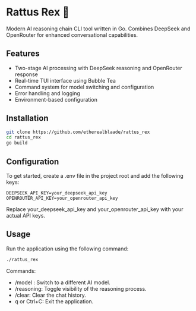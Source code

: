 # Rattus Rex 🐀

Modern AI reasoning chain CLI tool written in Go. Combines DeepSeek and OpenRouter for enhanced conversational capabilities.

## Features
- Two-stage AI processing with DeepSeek reasoning and OpenRouter response
- Real-time TUI interface using Bubble Tea
- Command system for model switching and configuration
- Error handling and logging
- Environment-based configuration

## Installation
```bash
git clone https://github.com/etherealblaade/rattus_rex
cd rattus_rex
go build
```

## Configuration
To get started, create a .env file in the project root and add the following keys:

```env
DEEPSEEK_API_KEY=your_deepseek_api_key
OPENROUTER_API_KEY=your_openrouter_api_key
```
Replace your_deepseek_api_key and your_openrouter_api_key with your actual API keys.

## Usage
Run the application using the following command:
```bash
./rattus_rex
```

Commands:
* /model <name>: Switch to a different AI model.
* /reasoning: Toggle visibility of the reasoning process.
* /clear: Clear the chat history.
* q or Ctrl+C: Exit the application.



